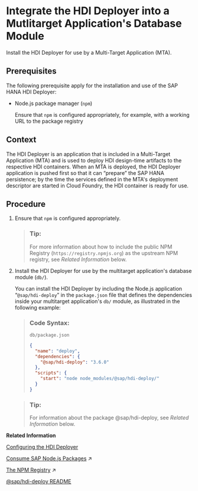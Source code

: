 <!-- loio01943903839542e8b983a8f3591c1c07 -->

# Integrate the HDI Deployer into a Mutlitarget Application's Database Module

Install the HDI Deployer for use by a Multi-Target Application \(MTA\).



## Prerequisites

The following prerequisite apply for the installation and use of the SAP HANA HDI Deployer:

-   Node.js package manager \(`npm`\)

    Ensure that `npm` is configured appropriately, for example, with a working URL to the package registry




## Context

The HDI Deployer is an application that is included in a Multi-Target Application \(MTA\) and is used to deploy HDI design-time artifacts to the respective HDI containers. When an MTA is deployed, the HDI Deployer application is pushed first so that it can “prepare” the SAP HANA persistence; by the time the services defined in the MTA's deployment descriptor are started in Cloud Foundry, the HDI container is ready for use.



## Procedure

1.  Ensure that `npm` is configured appropriately.

    > ### Tip:  
    > For more information about how to include the public NPM Registry \(`https://registry.npmjs.org`\) as the upstream NPM registry, see *Related Information* below.

2.  Install the HDI Deployer for use by the multitarget application's database module \(`db/`\).

    You can install the HDI Deployer by including the Node.js application “`@sap/hdi-deploy`” in the `package.json` file that defines the dependencies inside your multitarget application's `db/` module, as illustrated in the following example:

    > ### Code Syntax:  
    > `db/package.json`
    > 
    > ```json
    > {
    >   "name": "deploy",
    >   "dependencies": {
    >     "@sap/hdi-deploy": "3.6.0"
    >   },
    >   "scripts": {
    >     "start": "node node_modules/@sap/hdi-deploy/"
    >   }
    > }
    > ```

    > ### Tip:  
    > For information about the package @sap/hdi-deploy, see *Related Information* below.


**Related Information**  


[Configuring the HDI Deployer](configuring-the-hdi-deployer-d5bf65e.md "Set up and use the Node.js-based HDI Deployer in Cloud Foundry.")

[Consume SAP Node.js Packages](https://help.sap.com/viewer/b9902c314aef4afb8f7a29bf8c5b37b3/2022_3_QRC/en-US/ddcff14e28384810a352bb6512cd3448.html "A selection of SAP-specific and ready-to-use Node.js packages is available on the public NPM registry.") :arrow_upper_right:

[The NPM Registry](https://help.sap.com/viewer/b9902c314aef4afb8f7a29bf8c5b37b3/2022_3_QRC/en-US/726e5d41462c4eb29eaa6cc83ff41e84.html "The public NPM registry includes SAP Node.js modules for use by application developers.") :arrow_upper_right:

[@sap/hdi-deploy README](https://www.npmjs.com/package/@sap/hdi-deployhttps://www.npmjs.com/package/@sap/hdi-deploy)

